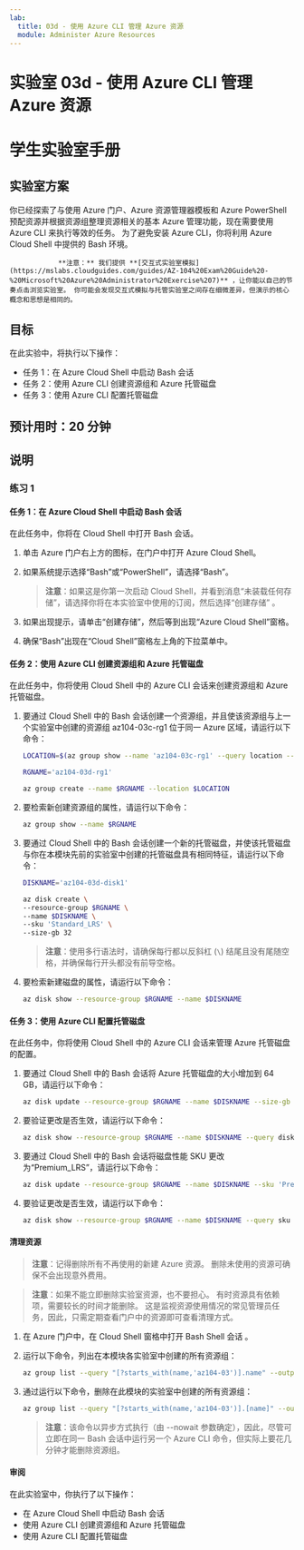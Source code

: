 ```yaml
---
lab:
  title: 03d - 使用 Azure CLI 管理 Azure 资源
  module: Administer Azure Resources
---
```


# <a name="lab-03d---manage-azure-resources-by-using-azure-cli"></a>实验室 03d - 使用 Azure CLI 管理 Azure 资源
# <a name="student-lab-manual"></a>学生实验室手册

## <a name="lab-scenario"></a>实验室方案

你已经探索了与使用 Azure 门户、Azure 资源管理器模板和 Azure PowerShell 预配资源并根据资源组整理资源相关的基本 Azure 管理功能，现在需要使用 Azure CLI 来执行等效的任务。 为了避免安装 Azure CLI，你将利用 Azure Cloud Shell 中提供的 Bash 环境。

                **注意：** 我们提供 **[交互式实验室模拟](https://mslabs.cloudguides.com/guides/AZ-104%20Exam%20Guide%20-%20Microsoft%20Azure%20Administrator%20Exercise%207)** ，让你能以自己的节奏点击浏览实验室。 你可能会发现交互式模拟与托管实验室之间存在细微差异，但演示的核心概念和思想是相同的。 

## <a name="objectives"></a>目标

在此实验中，将执行以下操作：

+ 任务 1：在 Azure Cloud Shell 中启动 Bash 会话
+ 任务 2：使用 Azure CLI 创建资源组和 Azure 托管磁盘
+ 任务 3：使用 Azure CLI 配置托管磁盘

## <a name="estimated-timing-20-minutes"></a>预计用时：20 分钟

## <a name="instructions"></a>说明

### <a name="exercise-1"></a>练习 1

#### <a name="task-1-start-a-bash-session-in-azure-cloud-shell"></a>任务 1：在 Azure Cloud Shell 中启动 Bash 会话

在此任务中，你将在 Cloud Shell 中打开 Bash 会话。 

1. 单击 Azure 门户右上方的图标，在门户中打开 Azure Cloud Shell。

1. 如果系统提示选择“Bash”或“PowerShell”，请选择“Bash”。 

    >**注意**：如果这是你第一次启动 Cloud Shell，并看到消息“未装载任何存储”，请选择你将在本实验室中使用的订阅，然后选择“创建存储”  。 

1. 如果出现提示，请单击“创建存储”，然后等到出现“Azure Cloud Shell”窗格。 

1. 确保“Bash”出现在“Cloud Shell”窗格左上角的下拉菜单中。

#### <a name="task-2-create-a-resource-group-and-an-azure-managed-disk-by-using-azure-cli"></a>任务 2：使用 Azure CLI 创建资源组和 Azure 托管磁盘

在此任务中，你将使用 Cloud Shell 中的 Azure CLI 会话来创建资源组和 Azure 托管磁盘。

1. 要通过 Cloud Shell 中的 Bash 会话创建一个资源组，并且使该资源组与上一个实验室中创建的资源组 az104-03c-rg1 位于同一 Azure 区域，请运行以下命令：

   ```sh
   LOCATION=$(az group show --name 'az104-03c-rg1' --query location --out tsv)

   RGNAME='az104-03d-rg1'

   az group create --name $RGNAME --location $LOCATION
   ```
1. 要检索新创建资源组的属性，请运行以下命令：

   ```sh
   az group show --name $RGNAME
   ```
1. 要通过 Cloud Shell 中的 Bash 会话创建一个新的托管磁盘，并使该托管磁盘与你在本模块先前的实验室中创建的托管磁盘具有相同特征，请运行以下命令：

   ```sh
   DISKNAME='az104-03d-disk1'

   az disk create \
   --resource-group $RGNAME \
   --name $DISKNAME \
   --sku 'Standard_LRS' \
   --size-gb 32
   ```
    >**注意**：使用多行语法时，请确保每行都以反斜杠 (`\`) 结尾且没有尾随空格，并确保每行开头都没有前导空格。

1. 要检索新建磁盘的属性，请运行以下命令：

   ```sh
   az disk show --resource-group $RGNAME --name $DISKNAME
   ```

#### <a name="task-3-configure-the-managed-disk-by-using-azure-cli"></a>任务 3：使用 Azure CLI 配置托管磁盘

在此任务中，你将使用 Cloud Shell 中的 Azure CLI 会话来管理 Azure 托管磁盘的配置。 

1. 要通过 Cloud Shell 中的 Bash 会话将 Azure 托管磁盘的大小增加到 64 GB，请运行以下命令：

   ```sh
   az disk update --resource-group $RGNAME --name $DISKNAME --size-gb 64
   ```

1. 要验证更改是否生效，请运行以下命令：

   ```sh
   az disk show --resource-group $RGNAME --name $DISKNAME --query diskSizeGb
   ```

1. 要通过 Cloud Shell 中的 Bash 会话将磁盘性能 SKU 更改为“Premium_LRS”，请运行以下命令：

   ```sh
   az disk update --resource-group $RGNAME --name $DISKNAME --sku 'Premium_LRS'
   ```

1. 要验证更改是否生效，请运行以下命令：

   ```sh
   az disk show --resource-group $RGNAME --name $DISKNAME --query sku
   ```

#### <a name="clean-up-resources"></a>清理资源

 > **注意**：记得删除所有不再使用的新建 Azure 资源。 删除未使用的资源可确保不会出现意外费用。

 > **注意**：如果不能立即删除实验室资源，也不要担心。 有时资源具有依赖项，需要较长的时间才能删除。 这是监视资源使用情况的常见管理员任务，因此，只需定期查看门户中的资源即可查看清理方式。 

1. 在 Azure 门户中，在 Cloud Shell 窗格中打开 Bash Shell 会话 。

1. 运行以下命令，列出在本模块各实验室中创建的所有资源组：

   ```sh
   az group list --query "[?starts_with(name,'az104-03')].name" --output tsv
   ```

1. 通过运行以下命令，删除在此模块的实验室中创建的所有资源组：

   ```sh
   az group list --query "[?starts_with(name,'az104-03')].[name]" --output tsv | xargs -L1 bash -c 'az group delete --name $0 --no-wait --yes'
   ```

    >**注意**：该命令以异步方式执行（由 --nowait 参数确定），因此，尽管可立即在同一 Bash 会话中运行另一个 Azure CLI 命令，但实际上要花几分钟才能删除资源组。

#### <a name="review"></a>审阅

在此实验室中，你执行了以下操作：

- 在 Azure Cloud Shell 中启动 Bash 会话
- 使用 Azure CLI 创建资源组和 Azure 托管磁盘
- 使用 Azure CLI 配置托管磁盘
